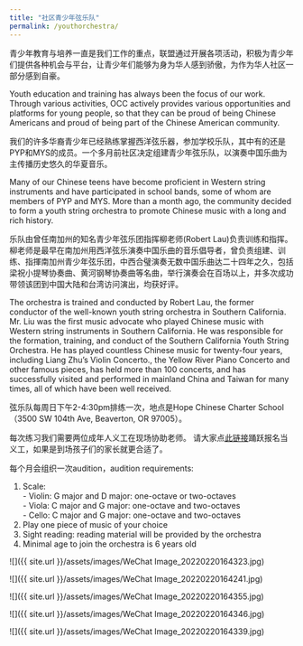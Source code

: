 ```yaml
---
title: "社区青少年弦乐队"
permalink: /youthorchestra/
---
```


青少年教育与培养一直是我们工作的重点，联盟通过开展各项活动，积极为青少年们提供各种机会与平台，让青少年们能够为身为华人感到骄傲，为作为华人社区一部分感到自豪。

Youth education and training has always been the focus of our work. Through various activities, OCC actively provides various opportunities and platforms for young people, so that they can be proud of being Chinese Americans and proud of being part of the Chinese American community.

我们的许多华裔青少年已经熟练掌握西洋弦乐器，参加学校乐队，其中有的还是PYP和MYS的成员。一个多月前社区决定组建青少年弦乐队，以演奏中国乐曲为主传播历史悠久的华夏音乐。

Many of our Chinese teens have become proficient in Western string instruments and have participated in school bands, some of whom are members of PYP and MYS. More than a month ago, the community decided to form a youth string orchestra to promote Chinese music with a long and rich history.

乐队由曾任南加州的知名青少年弦乐团指挥柳老师(Robert Lau)负责训练和指挥。柳老师是最早在南加州用西洋弦乐演奏中国乐曲的音乐倡导者，曾负责组建、训练、指揮南加州青少年弦乐团，中西合璧演奏无数中国乐曲达二十四年之久，包括梁祝小提琴协奏曲、黄河钢琴协奏曲等名曲，举行演奏会在百场以上，并多次成功带领该团到中国大陆和台湾访问演出，均获好评。

The orchestra is trained and conducted by Robert Lau, the former conductor of the well-known youth string orchestra in Southern California. Mr. Liu was the first music advocate who played Chinese music with Western string instruments in Southern California. He was responsible for the formation, training, and conduct of the Southern California Youth String Orchestra. He has played countless Chinese music for twenty-four years, including Liang Zhu’s Violin Concerto., the Yellow River Piano Concerto and other famous pieces, has held more than 100 concerts, and has successfully visited and performed in mainland China and Taiwan for many times, all of which have been well received.

弦乐队每周日下午2-4:30pm排练一次，地点是Hope Chinese Charter School （3500 SW 104th Ave, Beaverton, OR 97005）。

每次练习我们需要两位成年人义工在现场协助老师。 请大家点[此链接](https://signup.com/go/newQKdz)踊跃报名当义工，如果是到场孩子们的家长就更合适了。

每个月会组织一次audition，audition requirements:

1. Scale:  
       - Violin: G major and D major: one-octave or two-octaves  
       - Viola: C major and G major: one-octave and two-octaves  
       - Cello: C major and G major: one-octave and two-octaves  
2. Play one piece of music of your choice  
3. Sight reading: reading material will be provided by the orchestra  
4. Minimal age to join the orchestra is 6 years old  

![]({{ site.url }}/assets/images/WeChat Image_20220220164323.jpg)

![]({{ site.url }}/assets/images/WeChat Image_20220220164241.jpg)

![]({{ site.url }}/assets/images/WeChat Image_20220220164355.jpg)

![]({{ site.url }}/assets/images/WeChat Image_20220220164346.jpg)

![]({{ site.url }}/assets/images/WeChat Image_20220220164339.jpg)
